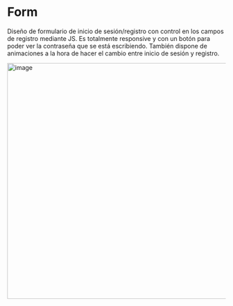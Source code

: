 # Form

Diseño de formulario de inicio de sesión/registro con control en los campos de registro mediante JS. Es totalmente responsive y con un botón para poder ver la contraseña que se está escribiendo. También dispone de animaciones a la hora de hacer el cambio entre inicio de sesión y registro.

<img width="545" alt="image" src="https://github.com/BlackCodePP/Formulario/assets/133769677/7bd7c4d2-5dac-4ab1-a385-74fa3462a79d">
